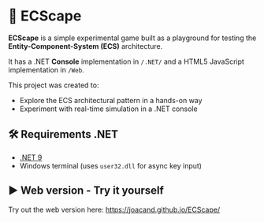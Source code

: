 # 🚀 ECScape

**ECScape** is a simple experimental game built as a playground for testing the **Entity-Component-System (ECS)** architecture.

It has a .NET **Console** implementation in `/.NET/` and a HTML5 JavaScript implementation in `/Web`.

This project was created to:
- Explore the ECS architectural pattern in a hands-on way
- Experiment with real-time simulation in a .NET console

## 🛠️ Requirements .NET

- [.NET 9](https://dotnet.microsoft.com/)  
- Windows terminal (uses `user32.dll` for async key input)

## ▶️ Web version - Try it yourself

Try out the web version here: https://joacand.github.io/ECScape/

